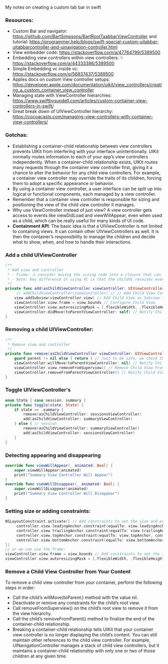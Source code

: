 My notes on creating a custom tab bar in swift<!--more-->

### Resources:
- Custom Bar and navigator: https://github.com/BartSimpsons/BartRootTaabbarViewController and tutorial: https://programmer.help/blogs/swift-special-custom-uitabbar-uitabbarcontroller-and-uinavigation-controller.html
- View embedder code: https://stackoverflow.com/a/47764799/5389500
- Embedding view controllers within view controllers: ✨ https://stackoverflow.com/a/44333386/5389500
- Simple Embedding vc inside vc: https://stackoverflow.com/q/56837437/5389500
- Apples docs on custom View controller setups: https://developer.apple.com/documentation/uikit/view_controllers/creating_a_custom_container_view_controller
- Managing state with ViewController hierarchies: https://www.swiftbysundell.com/articles/custom-container-view-controllers-in-swift/
- Great break down of UIViewController hierarchy: https://cocoacasts.com/managing-view-controllers-with-container-view-controllers/

### Gotchas:
- Establishing a container-child relationship between view controllers prevents UIKit from interfering with your interface unintentionally. UIKit normally routes information to each of your app’s view controllers independently. When a container-child relationship exists, UIKit routes many requests through the container view controller first, giving it a chance to alter the behavior for any child view controllers. For example, a container view controller may override the traits of its children, forcing them to adopt a specific appearance or behavior.
- By using a container view controller, a user interface can be split up into logical or functional components, each managed by a view controller.
- Remember that a container view controller is responsible for sizing and positioning the view of the child view controller it manages.
- Why use ViewController instead of just view? A view controller gets access to events like viewDidLoad and viewWillAppear, even when used as a child, which can be really useful for many kinds of UI code.
- **Containment API**: The basic idea is that a UIViewController is not limited to containing views. It can contain other UIViewControllers as well. It is then the container’s responsibility to manage the children and decide what to show, when, and how to handle their interactions.

### Add a child UIViewController
```swift
/**
 * Add view and controller
 * - Fixme: ⚠️️ consider moving the sizing code into a closure that can support .frame or autolayout?
 * - Note: Key difference of using VC is that the childVC receives events about appearing and disssapearing
 */
private func add(asChildViewController viewController: UIViewController) {
	 // addChildViewController(viewController) // // Add Child View Controller (attaches events that notify child VC about appearing and dissapearing)
    view.addSubview(viewController.view) // Add Child View as Subview (Add the child’s root view to your container’s view hierarchy.)
    viewController.view.frame = view.bounds // Configure Child View
    viewController.view.autoresizingMask = [.flexibleWidth, .flexibleHeight]
    viewController.didMove(toParentViewController: self) // Notify Child View Controller (all the didMove(toParent:) method of the child view controller to notify it that the transition is complete.)
}
```
### Removing a child UIViewController:
```swift
/**
 * Remove view and controller
 */
private func remove(asChildViewController viewController: UIViewController) {
    guard parent != nil else { return } // Just to be safe, we check that this view controller, is actually added to a parent before removing it.
    viewController.willMove(toParentViewController: nil) // Notify Child View Controller
    viewController.view.removeFromSuperview() // Remove Child View From Superview
    viewController.removeFromParentViewController() // Notify Child View Controller
}
```

### Toggle UIViewController's
```swift
enum State { case session, summary }
private func toggle(state: State) {
    if state == .summary {
        remove(asChildViewController: sessionsViewController)
        add(asChildViewController: summaryViewController)
    } else { // session
        remove(asChildViewController: summaryViewController)
        add(asChildViewController: sessionsViewController)
    }
}
```

### Detecting appearing and disappearing
```swift
override func viewWillAppear(_ animated: Bool) {
    super.viewWillAppear(animated)
    print("Summary View Controller Will Appear")
}
override func viewWillDisappear(_ animated: Bool) {
    super.viewWillDisappear(animated)
    print("Summary View Controller Will Disappear")
}
```

### Setting size or adding constraints:
```swift
NSLayoutConstraint.activate([ // Add constraints to set the size and position of the child’s root view.
	 controller.view.leadingAnchor.constraint(equalTo: view.leadingAnchor, constant: 10),
	 controller.view.trailingAnchor.constraint(equalTo: view.trailingAnchor, constant: -10),
	 controller.view.topAnchor.constraint(equalTo: view.topAnchor, constant: 10),
	 controller.view.bottomAnchor.constraint(equalTo: view.bottomAnchor, constant: -10)
])
// or we can use the frame:
viewController.view.frame = view.bounds // Add constraints to set the size and position of the child’s root view.
viewController.view.autoresizingMask = [.flexibleWidth, .flexibleHeight] // // enable auto-sizing (for example, if the device is rotated)
```

### Remove a Child View Controller from Your Content
To remove a child view controller from your container, perform the following steps in order:
- Call the child’s willMove(toParent:) method with the value nil.
- Deactivate or remove any constraints for the child’s root view.
- Call removeFromSuperview() on the child’s root view to remove it from the view hierarchy.
- Call the child’s removeFromParent() method to finalize the end of the container-child relationship.
- Breaking a container-child relationship tells UIKit that your container view controller is no longer displaying the child’s content. You can still maintain other references to the child view controller. For example, UINavigationController manages a stack of child view controllers, but it maintains a container-child relationship with only one or two of those children at any given time.
